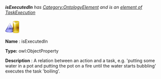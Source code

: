 ___isExecutedIn__ 
 has
 [Category:OntologyElement](../../Category/OntologyElement "Category:OntologyElement") 
 and is an
 [element of](../../Property/ElementOf "Property:ElementOf") 
[TaskExecution](../../Submissions/TaskExecution "Submissions:TaskExecution")_




  





[![ObjectProperty](../images/thumb/c/c3/ObjectProperty.gif/45px-ObjectProperty.gif)](../../Image/ObjectProperty.gif "ObjectProperty")


__Name__ 
 : isExecutedIn
 



__Type:__ 
 owl:ObjectProperty
 



__Description__ 
 : A relation between an action and a task, e.g. 'putting some water in a pot and putting the pot on a fire until the water starts bubbling' executes the task 'boiling'.